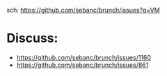 sch: https://github.com/sebanc/brunch/issues?q=VM

# Discuss:
- https://github.com/sebanc/brunch/issues/1160
- https://github.com/sebanc/brunch/issues/861

